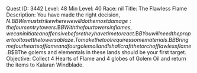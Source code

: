 Quest ID: 3442
Level: 48
Min Level: 40
Race: nil
Title: The Flawless Flame
Description: You have made the right decision, $N.$B$BWe must strike where we will do the most damage: the four sentry towers.$B$BWith the four towers in flames, we can initiate an offensive before they have time to react.$B$BYou will need the proper tool to set the towers ablaze. To make the tool requires some materials.$B$BBring me four hearts of flame and four golem oil and I shall craft the torch of flawless flame.$B$BThe golems and elementals in these lands should be your first target.
Objective: Collect 4 Hearts of Flame and 4 globes of Golem Oil and return the items to Kalaran Windblade.
